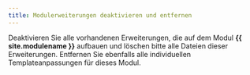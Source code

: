 ```yaml
---
title: Modulerweiterungen deaktivieren und entfernen
---
```


Deaktivieren Sie alle vorhandenen Erweiterungen, die auf dem Modul **{{ site.modulename }}** aufbauen und löschen bitte alle Dateien dieser Erweiterungen. Entfernen Sie ebenfalls alle individuellen Templateanpassungen für dieses Modul.